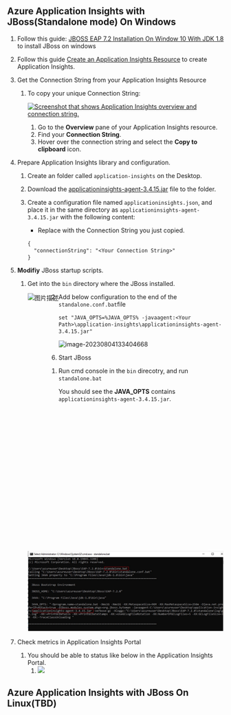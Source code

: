 ## Azure Application Insights with JBoss(Standalone mode) On Windows

1. Follow this guide: [JBOSS EAP 7.2 Installation On Window 10 With JDK 1.8](https://www.youtube.com/watch?v=FCgTSgGaxD8) to install JBoss on windows

2. Follow this guide [Create an Application Insights Resource](https://learn.microsoft.com/en-us/azure/azure-monitor/app/create-workspace-resource#create-a-workspace-based-resource) to create Application Insights.

3. Get the Connection String from your Application Insights Resource

   1. To copy your unique Connection String:

      [![Screenshot that shows Application Insights overview and connection string.](https://learn.microsoft.com/en-us/azure/azure-monitor/app/media/migrate-from-instrumentation-keys-to-connection-strings/migrate-from-instrumentation-keys-to-connection-strings.png)](https://learn.microsoft.com/en-us/azure/azure-monitor/app/media/migrate-from-instrumentation-keys-to-connection-strings/migrate-from-instrumentation-keys-to-connection-strings.png#lightbox)

      1. Go to the **Overview** pane of your Application Insights resource.
      2. Find your **Connection String**.
      3. Hover over the connection string and select the **Copy to clipboard** icon.

4. Prepare  Application Insights library and configuration.

   1. Create an folder called `application-insights` on the Desktop.

   2. Download the [applicationinsights-agent-3.4.15.jar](https://github.com/microsoft/ApplicationInsights-Java/releases/download/3.4.15/applicationinsights-agent-3.4.15.jar) file to the folder.

   3. Create a configuration file named `applicationinsights.json`, and place it in the same directory as `applicationinsights-agent-3.4.15.jar` with the following content:

      - Replace with the Connection String you just copied.

      ```
      {
        "connectionString": "<Your Connection String>"
      }
      ```

5. **Modifiy** JBoss startup scripts.

   1. Get into the `bin` directory where the JBoss installed.

      <img src="https://s2.loli.net/2023/08/04/kBdApyNbPo4mC9Z.png" alt="图片描述" height="600" style="float: left;" >

   2. Add below configuration to the end of the `standalone.conf.bat`file
   
      ```
      set "JAVA_OPTS=%JAVA_OPTS% -javaagent:<Your Path>\application-insights\applicationinsights-agent-3.4.15.jar"
      ```

      ![image-20230804133404668](https://s2.loli.net/2023/08/04/wei2nmpFq6XgEx7.png)

6. Start JBoss
   1. Run cmd console in the `bin` direcotry, and run `standalone.bat`
   
      You should see the **JAVA_OPTS** contains `applicationinsights-agent-3.4.15.jar`.
   
      ![](../Resources/JBoss/run_standalone_bat.jpg)
   
7. Check metrics in Application Insights Portal
   1. You should be able to status like below in the Application Insights Portal.
      1. ![](https://s2.loli.net/2023/08/04/nkcTMft2xZH86F5.png)

## Azure Application Insights with JBoss On Linux(TBD)



